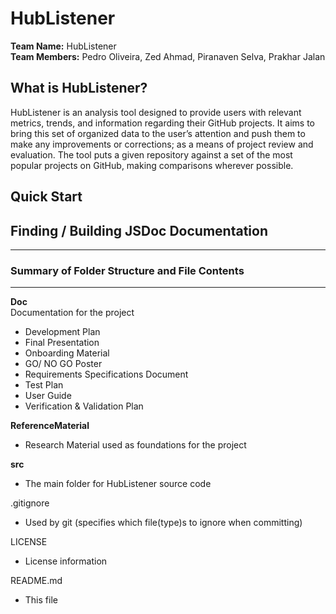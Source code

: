 HubListener
=========================================
**Team Name:**  HubListener<br />
**Team Members:** Pedro Oliveira, Zed Ahmad, Piranaven Selva, Prakhar Jalan<br />


## What is HubListener? 
HubListener is an analysis tool designed to provide users with relevant metrics, trends, and information regarding their GitHub projects. It aims to bring this set of organized data to the user’s attention and push them to make any improvements or corrections; as a means of project review and evaluation. The tool puts a given repository against a set of the most popular projects on GitHub, making comparisons wherever possible. 

## Quick Start 




## Finding / Building JSDoc Documentation


-------------------------------------------------
### Summary of Folder Structure and File Contents 
-------------------------------------------------

**Doc** <br />
Documentation for the project
- Development Plan
- Final Presentation
- Onboarding Material
- GO/ NO GO Poster
- Requirements Specifications Document
- Test Plan
- User Guide 
- Verification & Validation Plan
  
**ReferenceMaterial** 
  - Research Material used as foundations for the project

**src**
  - The main folder for HubListener source code
  
.gitignore
  - Used by git (specifies which file(type)s to ignore when committing)  

LICENSE
  - License information
  
README.md
  - This file
